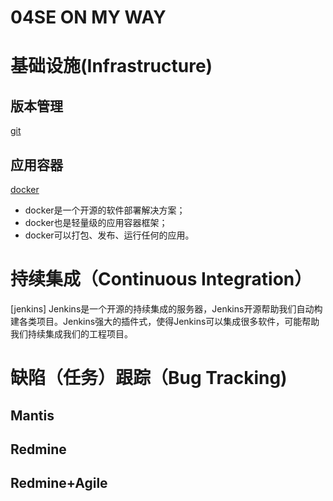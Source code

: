 # 04SE ON MY WAY

# 基础设施(Infrastructure)
## 版本管理
[git](https://04se.github.io/git)
## 应用容器
[docker](http://www.docker.org.cn/)
- docker是一个开源的软件部署解决方案；
- docker也是轻量级的应用容器框架；
- docker可以打包、发布、运行任何的应用。

# 持续集成（Continuous Integration）
[jenkins]
Jenkins是一个开源的持续集成的服务器，Jenkins开源帮助我们自动构建各类项目。Jenkins强大的插件式，使得Jenkins可以集成很多软件，可能帮助我们持续集成我们的工程项目。

# 缺陷（任务）跟踪（Bug Tracking)
## Mantis
## Redmine
## Redmine+Agile
